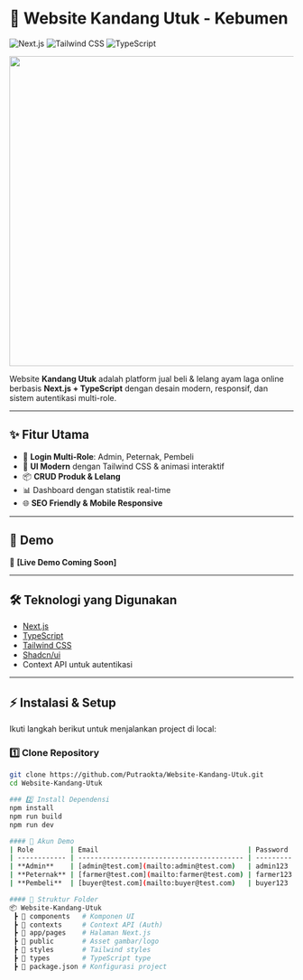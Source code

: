 # 🐓 Website Kandang Utuk - Kebumen

![Next.js](https://img.shields.io/badge/Next.js-13.4-blue?logo=next.js&style=for-the-badge)
![Tailwind CSS](https://img.shields.io/badge/TailwindCSS-3.0-38b2ac?logo=tailwind-css&style=for-the-badge)
![TypeScript](https://img.shields.io/badge/TypeScript-5.0-3178c6?logo=typescript&style=for-the-badge)

<p align="center">
  <img width="1216" height="549" alt="Image" src="https://github.com/user-attachments/assets/a47b6aa6-63d1-497e-8581-3e3ab26545c2" />
</p>

Website **Kandang Utuk** adalah platform jual beli & lelang ayam laga online berbasis **Next.js + TypeScript** dengan desain modern, responsif, dan sistem autentikasi multi-role.  

---

## ✨ Fitur Utama
- 🔐 **Login Multi-Role**: Admin, Peternak, Pembeli  
- 🎨 **UI Modern** dengan Tailwind CSS & animasi interaktif  
- 📦 **CRUD Produk & Lelang**  
- 📊 Dashboard dengan statistik real-time  
- 🌐 **SEO Friendly & Mobile Responsive**

---

## 🚀 Demo

🔗 **[Live Demo Coming Soon]**

---

## 🛠️ Teknologi yang Digunakan
- [Next.js](https://nextjs.org/)  
- [TypeScript](https://www.typescriptlang.org/)  
- [Tailwind CSS](https://tailwindcss.com/)  
- [Shadcn/ui](https://ui.shadcn.com/)  
- Context API untuk autentikasi  

---

## ⚡ Instalasi & Setup

Ikuti langkah berikut untuk menjalankan project di local:  

### 1️⃣ Clone Repository
```bash
git clone https://github.com/Putraokta/Website-Kandang-Utuk.git
cd Website-Kandang-Utuk

### 2️⃣ Install Dependensi
npm install
npm run build
npm run dev

#### 🔑 Akun Demo
| Role         | Email                                     | Password  |
| ------------ | ----------------------------------------- | --------- |
| **Admin**    | [admin@test.com](mailto:admin@test.com)   | admin123  |
| **Peternak** | [farmer@test.com](mailto:farmer@test.com) | farmer123 |
| **Pembeli**  | [buyer@test.com](mailto:buyer@test.com)   | buyer123  |

#### 📂 Struktur Folder
📦 Website-Kandang-Utuk
 ┣ 📂 components   # Komponen UI
 ┣ 📂 contexts     # Context API (Auth)
 ┣ 📂 app/pages    # Halaman Next.js
 ┣ 📂 public       # Asset gambar/logo
 ┣ 📂 styles       # Tailwind styles
 ┣ 📂 types        # TypeScript type
 ┣ 📜 package.json # Konfigurasi project


